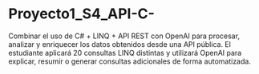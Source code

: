 # Proyecto1_S4_API-C-
Combinar el uso de C# + LINQ + API REST con OpenAI para procesar, analizar y enriquecer los datos obtenidos desde una API pública. El estudiante aplicará 20 consultas LINQ distintas y utilizará OpenAI para explicar, resumir o generar consultas adicionales de forma automatizada.

